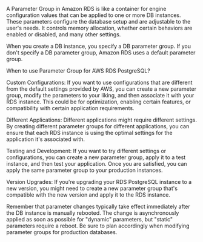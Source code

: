 A Parameter Group in Amazon RDS is like a container for engine configuration values that can be applied to one or more DB instances. These parameters configure the database setup and are adjustable to the user's needs. It controls memory allocation, whether certain behaviors are enabled or disabled, and many other settings.

When you create a DB instance, you specify a DB parameter group. If you don't specify a DB parameter group, Amazon RDS uses a default parameter group.

When to use Parameter Group for AWS RDS PostgreSQL?

Custom Configurations: If you want to use configurations that are different from the default settings provided by AWS, you can create a new parameter group, modify the parameters to your liking, and then associate it with your RDS instance. This could be for optimization, enabling certain features, or compatibility with certain application requirements.

Different Applications: Different applications might require different settings. By creating different parameter groups for different applications, you can ensure that each RDS instance is using the optimal settings for the application it's associated with.

Testing and Development: If you want to try different settings or configurations, you can create a new parameter group, apply it to a test instance, and then test your application. Once you are satisfied, you can apply the same parameter group to your production instances.

Version Upgrades: If you're upgrading your RDS PostgreSQL instance to a new version, you might need to create a new parameter group that's compatible with the new version and apply it to the RDS instance.

Remember that parameter changes typically take effect immediately after the DB instance is manually rebooted. The change is asynchronously applied as soon as possible for "dynamic" parameters, but "static" parameters require a reboot. Be sure to plan accordingly when modifying parameter groups for production databases.
